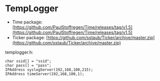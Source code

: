 # TempLogger

* Time package: [https://github.com/PaulStoffregen/Time/releases/tag/v1.5](https://github.com/PaulStoffregen/Time/releases/tag/v1.5)
* Ticker package: [https://github.com/sstaub/Ticker/archive/master.zip](https://github.com/sstaub/Ticker/archive/master.zip)

templogger.h:
```
char ssid[] = "ssid";
char pass[] = "pass";
IPAddress syslogServer(192,168,100,215);
IPAddress timeServer(192,168,100,1);
```
